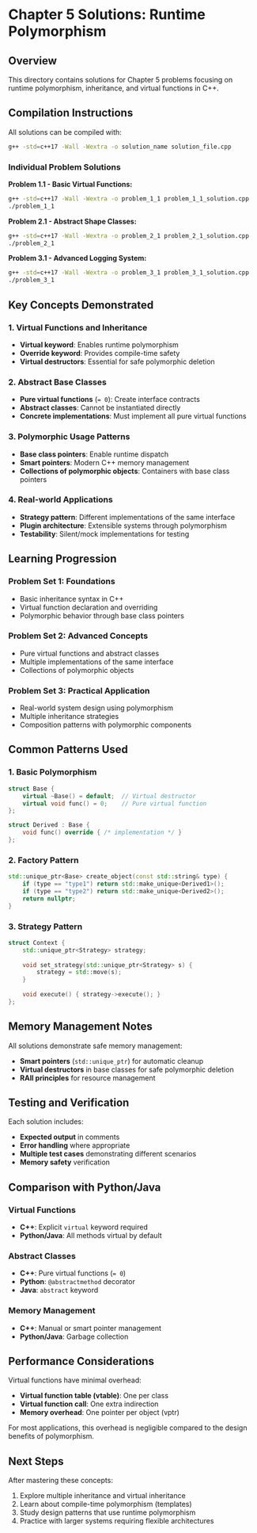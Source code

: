 # Chapter 5 Solutions: Runtime Polymorphism

## Overview
This directory contains solutions for Chapter 5 problems focusing on runtime polymorphism, inheritance, and virtual functions in C++.

## Compilation Instructions

All solutions can be compiled with:
```bash
g++ -std=c++17 -Wall -Wextra -o solution_name solution_file.cpp
```

### Individual Problem Solutions

**Problem 1.1 - Basic Virtual Functions:**
```bash
g++ -std=c++17 -Wall -Wextra -o problem_1_1 problem_1_1_solution.cpp
./problem_1_1
```

**Problem 2.1 - Abstract Shape Classes:**
```bash
g++ -std=c++17 -Wall -Wextra -o problem_2_1 problem_2_1_solution.cpp
./problem_2_1
```

**Problem 3.1 - Advanced Logging System:**
```bash
g++ -std=c++17 -Wall -Wextra -o problem_3_1 problem_3_1_solution.cpp
./problem_3_1
```

## Key Concepts Demonstrated

### 1. Virtual Functions and Inheritance
- **Virtual keyword**: Enables runtime polymorphism
- **Override keyword**: Provides compile-time safety
- **Virtual destructors**: Essential for safe polymorphic deletion

### 2. Abstract Base Classes
- **Pure virtual functions** (`= 0`): Create interface contracts
- **Abstract classes**: Cannot be instantiated directly
- **Concrete implementations**: Must implement all pure virtual functions

### 3. Polymorphic Usage Patterns
- **Base class pointers**: Enable runtime dispatch
- **Smart pointers**: Modern C++ memory management
- **Collections of polymorphic objects**: Containers with base class pointers

### 4. Real-world Applications
- **Strategy pattern**: Different implementations of the same interface
- **Plugin architecture**: Extensible systems through polymorphism
- **Testability**: Silent/mock implementations for testing

## Learning Progression

### Problem Set 1: Foundations
- Basic inheritance syntax in C++
- Virtual function declaration and overriding
- Polymorphic behavior through base class pointers

### Problem Set 2: Advanced Concepts
- Pure virtual functions and abstract classes
- Multiple implementations of the same interface
- Collections of polymorphic objects

### Problem Set 3: Practical Application
- Real-world system design using polymorphism
- Multiple inheritance strategies
- Composition patterns with polymorphic components

## Common Patterns Used

### 1. Basic Polymorphism
```cpp
struct Base {
    virtual ~Base() = default;  // Virtual destructor
    virtual void func() = 0;    // Pure virtual function
};

struct Derived : Base {
    void func() override { /* implementation */ }
};
```

### 2. Factory Pattern
```cpp
std::unique_ptr<Base> create_object(const std::string& type) {
    if (type == "type1") return std::make_unique<Derived1>();
    if (type == "type2") return std::make_unique<Derived2>();
    return nullptr;
}
```

### 3. Strategy Pattern
```cpp
struct Context {
    std::unique_ptr<Strategy> strategy;
    
    void set_strategy(std::unique_ptr<Strategy> s) {
        strategy = std::move(s);
    }
    
    void execute() { strategy->execute(); }
};
```

## Memory Management Notes

All solutions demonstrate safe memory management:
- **Smart pointers** (`std::unique_ptr`) for automatic cleanup
- **Virtual destructors** in base classes for safe polymorphic deletion
- **RAII principles** for resource management

## Testing and Verification

Each solution includes:
- **Expected output** in comments
- **Error handling** where appropriate
- **Multiple test cases** demonstrating different scenarios
- **Memory safety** verification

## Comparison with Python/Java

### Virtual Functions
- **C++**: Explicit `virtual` keyword required
- **Python/Java**: All methods virtual by default

### Abstract Classes
- **C++**: Pure virtual functions (`= 0`)
- **Python**: `@abstractmethod` decorator
- **Java**: `abstract` keyword

### Memory Management
- **C++**: Manual or smart pointer management
- **Python/Java**: Garbage collection

## Performance Considerations

Virtual functions have minimal overhead:
- **Virtual function table (vtable)**: One per class
- **Virtual function call**: One extra indirection
- **Memory overhead**: One pointer per object (vptr)

For most applications, this overhead is negligible compared to the design benefits of polymorphism.

## Next Steps

After mastering these concepts:
1. Explore multiple inheritance and virtual inheritance
2. Learn about compile-time polymorphism (templates)
3. Study design patterns that use runtime polymorphism
4. Practice with larger systems requiring flexible architectures